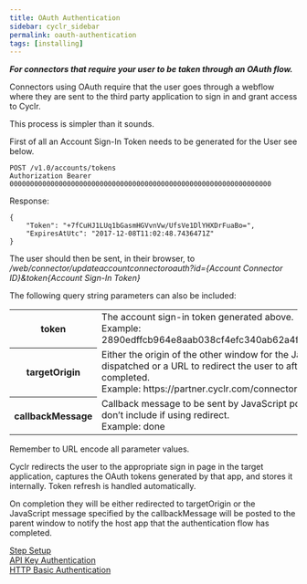 ```yaml
---
title: OAuth Authentication
sidebar: cyclr_sidebar
permalink: oauth-authentication
tags: [installing]
---
```


**_For connectors that require your user to be taken through an OAuth flow._**

Connectors using OAuth require that the user goes through a webflow where they are sent to the third party application to sign in and grant access to Cyclr.

This process is simpler than it sounds.

First of all an Account Sign-In Token needs to be generated for the User see below.

    POST /v1.0/accounts/tokens
    Authorization Bearer 0000000000000000000000000000000000000000000000000000000000000000

Response:

    {
        "Token": "+7fCuHJ1LUq1bGasmHGVvnVw/UfsVe1DlYHXDrFuaBo=",
        "ExpiresAtUtc": "2017-12-08T11:02:48.7436471Z"
    }

The user should then be sent, in their browser, to _/web/connector/updateaccountconnectoroauth?id={Account Connector ID}&token{Account Sign-In Token}_

The following query string parameters can also be included:

<table>
    <tr>
        <th>token</th>
        <td>The account sign-in token generated above. <br/>Example: 2890edffcb964e8aab038cf4efc340ab62a4f604bd5a41369654086f5bd25519</td>
    </tr>
    <tr>
        <th>targetOrigin</th>
        <td>Either the origin of the other window for the JavaScript callback event to be dispatched or a URL to redirect the user to after the OAuth authentication is completed.<br/>Example: https://partner.cyclr.com/connectors</td>
    </tr>
    <tr>
        <th>callbackMessage</th>
        <td>Callback message to be sent by JavaScript postMessage to the parent window, don’t include if using redirect.<br/>Example: done</td>
    </tr>
</table>

Remember to URL encode all parameter values.

Cyclr redirects the user to the appropriate sign in page in the target application, captures the OAuth tokens generated by that app, and stores it internally. Token refresh is handled automatically.

On completion they will be either redirected to targetOrigin or the JavaScript message specified by the callbackMessage will be posted to the parent window to notify the host app that the authentication flow has completed.

[Step Setup](./step-set-up)  
[API Key Authentication](./api-key-authentication)  
[HTTP Basic Authentication](./basic-authentication)
